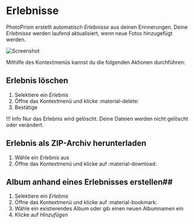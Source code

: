 # Erlebnisse #

PhotoPrism erstellt automatisch *Erlebnisse* aus deinen Erinnerungen. 
Deine *Erlebnisse* werden laufend aktualisiert, wenn neue Fotos hinzugefügt werden.

![Screenshot](img/moments.png)

Mithilfe des Kontextmenüs kannst du die folgenden Aktionen durchführen:

## Erlebnis löschen ##
1. Selektiere ein *Erlebnis*
2. Öffne das Kontextmenü und klicke :material-delete:
3. Bestätige

!!! Info
    Nur das Erlebnis wird gelöscht. Deine Dateien werden nicht gelöscht oder verändert.

## Erlebnis als ZIP-Archiv herunterladen ##
1. Wähle ein *Erlebnis* aus
2. Öffne das Kontextmenü und klicke auf :material-download:

## Album anhand eines Erlebnisses erstellen##
1. Selektiere ein *Erlebnis*
2. Öffne das Kontextmenü und klicke auf :material-bookmark:
3. Wähle ein existierendes Album oder gib einen neuen Albumnamen ein
4. Klicke auf *Hinzufügen*